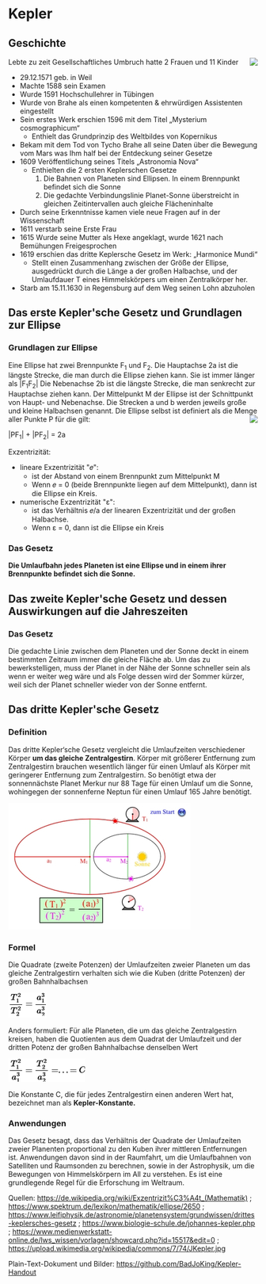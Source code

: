 Kepler
========================
##  Geschichte
<img align="right" src="/home/terryblejokes/Notes/Schule/Physik/rsz_kepler.png">

Lebte zu zeit Gesellschaftliches Umbruch hatte 2 Frauen und 11 Kinder
* 29.12.1571 geb. in Weil
* Machte 1588 sein Examen 
* Wurde 1591 Hochschullehrer in Tübingen
* Wurde von Brahe als einen kompetenten & ehrwürdigen Assistenten eingestellt 
* Sein erstes Werk erschien 1596 mit dem Titel „Mysterium cosmographicum“
    * Enthielt das Grundprinzip des Weltbildes von Kopernikus
* Bekam mit dem Tod von Tycho Brahe all seine Daten über die Bewegung vom Mars was Ihm half bei der Entdeckung seiner Gesetze 
* 1609 Veröffentlichung seines Titels „Astronomia Nova“ 
    * Enthielten die 2 ersten Keplerschen Gesetze
        1. Die Bahnen von Planeten sind Ellipsen. In einem Brennpunkt befindet sich die Sonne
        2. Die gedachte Verbindungslinie Planet-Sonne überstreicht in gleichen Zeitintervallen auch gleiche Flächeninhalte 
* Durch seine Erkenntnisse kamen viele neue Fragen auf in der Wissenschaft
* 1611 verstarb seine Erste Frau
* 1615 Wurde seine Mutter als Hexe angeklagt, wurde 1621 nach Bemühungen Freigesprochen
* 1619 erschien das dritte Keplersche Gesetz im Werk: „Harmonice Mundi“
    * Stellt einen Zusammenhang zwischen der Größe der Ellipse, ausgedrückt durch die Länge a der großen Halbachse, und der Umlaufdauer T eines Himmelskörpers um einen Zentralkörper her.
* Starb am 15.11.1630 in Regensburg auf dem Weg seinen Lohn abzuholen



## Das erste Kepler'sche Gesetz und Grundlagen zur Ellipse
### Grundlagen zur Ellipse
Eine Ellipse hat zwei Brennpunkte F<sub>1</sub> und F<sub>2</sub>.
Die Hauptachse 2a ist die längste Strecke, die man durch die Ellipse ziehen kann. Sie ist immer länger als |F<sub>1</sub>F<sub>2</sub>|
Die Nebenachse 2b ist die längste Strecke, die man senkrecht zur Hauptachse ziehen kann.
Der Mittelpunkt M der Ellipse ist der Schnittpunkt von Haupt- und Nebenachse.
Die Strecken a und b werden jeweils große und kleine Halbachsen genannt.
Die Ellipse selbst ist definiert als die Menge aller Punkte P für die gilt:
 <img align="right" src="/home/terryblejokes/Notes/Schule/Physik/Ellipse-I2-scaled.jpg">

|PF<sub>1</sub>| + |PF<sub>2</sub>| = 2a

Exzentrizität:

* lineare Exzentrizität "𝑒":
    * ist der Abstand von einem Brennpunkt zum Mittelpunkt M
    * Wenn 𝑒 = 0 (beide Brennpunkte liegen auf dem Mittelpunkt), dann ist die Ellipse ein Kreis.
* numerische Exzentrizität "ε":
    * ist das Verhältnis 𝑒/a der linearen Exzentrizität und der großen Halbachse.
    * Wenn ε = 0, dann ist die Ellipse ein Kreis


### Das Gesetz
**Die Umlaufbahn jedes Planeten ist eine Ellipse und in einem ihrer Brennpunkte befindet sich die Sonne.**

## Das zweite Kepler'sche Gesetz und dessen Auswirkungen auf die Jahreszeiten
### Das Gesetz
Die gedachte Linie zwischen dem Planeten und der Sonne deckt in einem bestimmten Zeitraum immer die gleiche Fläche ab.
Um das zu bewerkstelligen, muss der Planet in der Nähe der Sonne schneller sein als wenn er weiter weg wäre und als Folge dessen wird der Sommer kürzer, weil sich der Planet schneller wieder von der Sonne entfernt.

## Das dritte Kepler'sche Gesetz
### Definition
Das dritte Kepler‘sche Gesetz vergleicht die Umlaufzeiten verschiedener Körper **um das gleiche Zentralgestirn**. Körper mit größerer Entfernung zum Zentralgestirn brauchen wesentlich länger für einen Umlauf als Körper mit geringerer Entfernung zum Zentralgestirn. So benötigt etwa der sonnennächste Planet Merkur nur 88 Tage für einen Umlauf um die Sonne, wohingegen der sonnenferne Neptun für einen Umlauf 165 Jahre benötigt.

![](./Kepler3-cut.jpg)

### Formel
Die Quadrate (zweite Potenzen) der Umlaufzeiten zweier Planeten um das gleiche Zentralgestirn verhalten sich wie die Kuben (dritte Potenzen) der großen Bahnhalbachsen 

![](./Kepler3-formel1.png)

Anders formuliert: Für alle Planeten, die um das gleiche Zentralgestirn kreisen, haben die Quotienten aus dem Quadrat der Umlaufzeit und der dritten Potenz der großen Bahnhalbachse denselben Wert

![](./Kepler3-formel2.png)

Die Konstante C, die für jedes Zentralgestirn einen anderen Wert hat, bezeichnet man als __**Kepler-Konstante.**__

### Anwendungen
Das Gesetz besagt, dass das Verhältnis der Quadrate der Umlaufzeiten zweier Planenten proportional zu den Kuben ihrer mittleren Entfernungen ist. Anwendungen davon sind in der Raumfahrt, um die Umlaufbahnen von Satelliten und Raumsonden zu berechnen, sowie in der Astrophysik, um die Bewegungen von Himmelskörpern im All zu verstehen. Es ist eine grundlegende Regel für die Erforschung im Weltraum.

Quellen: https://de.wikipedia.org/wiki/Exzentrizit%C3%A4t_(Mathematik) ; https://www.spektrum.de/lexikon/mathematik/ellipse/2650 ; https://www.leifiphysik.de/astronomie/planetensystem/grundwissen/drittes-keplersches-gesetz ; https://www.biologie-schule.de/johannes-kepler.php ; https://www.medienwerkstatt-online.de/lws_wissen/vorlagen/showcard.php?id=15517&edit=0 ; https://upload.wikimedia.org/wikipedia/commons/7/74/JKepler.jpg

Plain-Text-Dokument und Bilder: https://github.com/BadJoKing/Kepler-Handout
